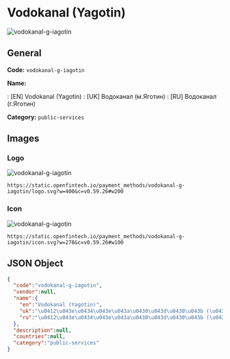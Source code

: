
# Vodokanal (Yagotin) 
![vodokanal-g-iagotin](https://static.openfintech.io/payment_methods/vodokanal-g-iagotin/logo.svg?w=400&c=v0.59.26#w200)  

## General 
**Code:** `vodokanal-g-iagotin` 
 
**Name:** 
 
:	[EN] Vodokanal (Yagotin) 
:	[UK] Водоканал (м.Яготин) 
:	[RU] Водоканал (г.Яготин) 
 
**Category:** `public-services` 
 

## Images 

### Logo 
![vodokanal-g-iagotin](https://static.openfintech.io/payment_methods/vodokanal-g-iagotin/logo.svg?w=400&c=v0.59.26#w200)  

```
https://static.openfintech.io/payment_methods/vodokanal-g-iagotin/logo.svg?w=400&c=v0.59.26#w200
```  

### Icon 
![vodokanal-g-iagotin](https://static.openfintech.io/payment_methods/vodokanal-g-iagotin/icon.svg?w=278&c=v0.59.26#w100)  

```
https://static.openfintech.io/payment_methods/vodokanal-g-iagotin/icon.svg?w=278&c=v0.59.26#w100
```  

## JSON Object 

```json
{
  "code":"vodokanal-g-iagotin",
  "vendor":null,
  "name":{
    "en":"Vodokanal (Yagotin)",
    "uk":"\u0412\u043e\u0434\u043e\u043a\u0430\u043d\u0430\u043b (\u043c.\u042f\u0433\u043e\u0442\u0438\u043d)",
    "ru":"\u0412\u043e\u0434\u043e\u043a\u0430\u043d\u0430\u043b (\u0433.\u042f\u0433\u043e\u0442\u0438\u043d)"
  },
  "description":null,
  "countries":null,
  "category":"public-services"
}
```  

